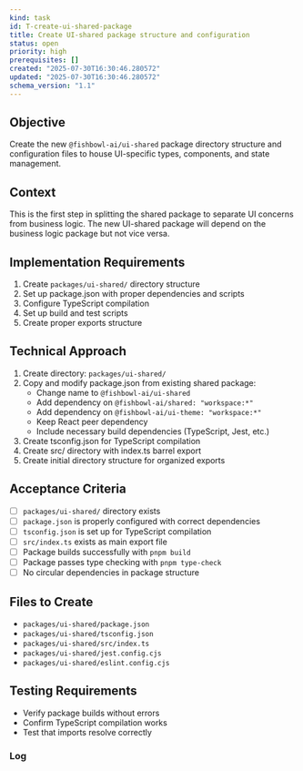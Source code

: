 ```yaml
---
kind: task
id: T-create-ui-shared-package
title: Create UI-shared package structure and configuration
status: open
priority: high
prerequisites: []
created: "2025-07-30T16:30:46.280572"
updated: "2025-07-30T16:30:46.280572"
schema_version: "1.1"
---
```


## Objective

Create the new `@fishbowl-ai/ui-shared` package directory structure and configuration files to house UI-specific types, components, and state management.

## Context

This is the first step in splitting the shared package to separate UI concerns from business logic. The new UI-shared package will depend on the business logic package but not vice versa.

## Implementation Requirements

1. Create `packages/ui-shared/` directory structure
2. Set up package.json with proper dependencies and scripts
3. Configure TypeScript compilation
4. Set up build and test scripts
5. Create proper exports structure

## Technical Approach

1. Create directory: `packages/ui-shared/`
2. Copy and modify package.json from existing shared package:
   - Change name to `@fishbowl-ai/ui-shared`
   - Add dependency on `@fishbowl-ai/shared: "workspace:*"`
   - Add dependency on `@fishbowl-ai/ui-theme: "workspace:*"`
   - Keep React peer dependency
   - Include necessary build dependencies (TypeScript, Jest, etc.)
3. Create tsconfig.json for TypeScript compilation
4. Create src/ directory with index.ts barrel export
5. Create initial directory structure for organized exports

## Acceptance Criteria

- [ ] `packages/ui-shared/` directory exists
- [ ] `package.json` is properly configured with correct dependencies
- [ ] `tsconfig.json` is set up for TypeScript compilation
- [ ] `src/index.ts` exists as main export file
- [ ] Package builds successfully with `pnpm build`
- [ ] Package passes type checking with `pnpm type-check`
- [ ] No circular dependencies in package structure

## Files to Create

- `packages/ui-shared/package.json`
- `packages/ui-shared/tsconfig.json`
- `packages/ui-shared/src/index.ts`
- `packages/ui-shared/jest.config.cjs`
- `packages/ui-shared/eslint.config.cjs`

## Testing Requirements

- Verify package builds without errors
- Confirm TypeScript compilation works
- Test that imports resolve correctly

### Log
